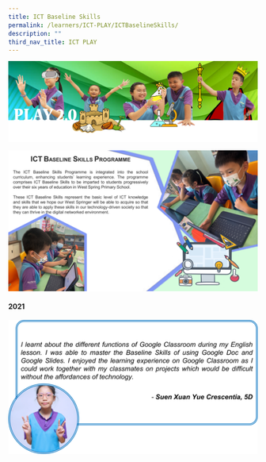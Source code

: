 ```yaml
---
title: ICT Baseline Skills
permalink: /learners/ICT-PLAY/ICTBaselineSkills/
description: ""
third_nav_title: ICT PLAY
---
```

![](/images/PLAYbanner.png)

![](/images/PLAY-ICT_ICT-Baseline-Skills-Prog-1024x576.png)

#### 2021
![](/images/ICT-slide8-1024x548.png)